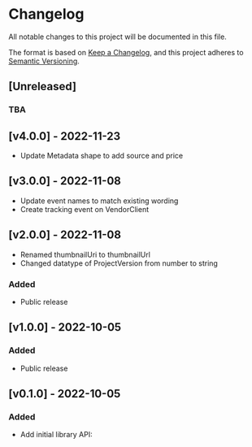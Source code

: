 # Changelog

All notable changes to this project will be documented in this file.

The format is based on [Keep a Changelog](https://keepachangelog.com/en/1.0.0/),
and this project adheres to
[Semantic Versioning](https://semver.org/spec/v2.0.0.html).

## [Unreleased]

### TBA

## [v4.0.0] - 2022-11-23

- Update Metadata shape to add source and price

## [v3.0.0] - 2022-11-08

- Update event names to match existing wording
- Create tracking event on VendorClient

## [v2.0.0] - 2022-11-08

- Renamed thumbnailUri to thumbnailUrl
- Changed datatype of ProjectVersion from number to string

### Added

- Public release

## [v1.0.0] - 2022-10-05

### Added

- Public release

## [v0.1.0] - 2022-10-05

### Added

- Add initial library API:

